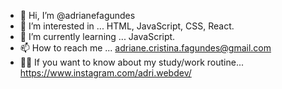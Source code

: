 - 👋 Hi, I’m @adrianefagundes
- 👀 I’m interested in ... HTML, JavaScript, CSS, React.
- :brain: I’m currently learning ... JavaScript.
- 📫 How to reach me ... adriane.cristina.fagundes@gmail.com
- :woman_technologist: If you want to know about my study/work routine... https://www.instagram.com/adri.webdev/

<!---
adrianefagundes/adrianefagundes is a ✨ special ✨ repository because its `README.md` (this file) appears on your GitHub profile.
You can click the Preview link to take a look at your changes.
--->
